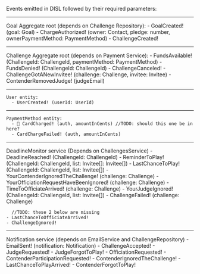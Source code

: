 Events emitted in DISL followed by their required parameters:

----------------------------
  Goal Aggregate root (depends on Challenge Repository):
    - GoalCreated! (goal: Goal)
    - ChargeAuthorized! (owner: Contact, pledge: number, ownerPaymentMethod: PaymentMethod)
    - ChallengeCreated!


----------------------------
  Challenge Aggregate root (depends on Payment Service):
    - FundsAvailable! (ChallengeId: ChallengeId, paymentMethod: PaymentMethod)
    - FundsDenied! (ChallengeId: ChallengeId)
    - ChallengeCanceled!
    - ChallengeGotANewInvitee! (challenge: Challenge, invitee: Invitee)
    - ContenderRemovedJudge! (judgeEmail)

----------------------------
    User entity:
      - UserCreated! (userId: UserId)

----------------------------
    PaymentMethod entity:
      - 📧 CardCharged! (auth, amountInCents) //TODO: should this one be in here?
      - CardChargeFailed! (auth, amountInCents) 
  

  ----------------------------
  DeadlineMonitor service (Depends on ChallengesService)
    - DeadlineReached! (ChallengeId: ChallengeId)
    - ReminderToPlay! (ChallengeId: ChallengeId, list: Invitee[]: Invitee[])
    - LastChanceToPlay! (ChallengeId: ChallengeId, list: Invitee[])
    - YourContenderIgnoredTheChallenge! (challenge: Challenge)
    - YourOfficiationRequestHaveBeenIgnored! (challenge: Challenge)
    - TimeToOfficiateArrived! (challenge: Challenge)
    - YourJudgeIgnored! (ChallengeId: ChallengeId, list: Invitee[])
    - ChallengeFailed! (challenge: Challenge)

      //TODO: these 2 below are missing
    - LastChanceToOfficiateArrived!
    - ChallengeIgnored!


----------------------------
  Notification service (depends on EmailService
    and ChallengeRepository)
    - EmailSent! (notification: Notification)
    - ChallengeAccepted!
    - JudgeRequested!
    - JudgeForgotToPlay!
    - OfficiationRequested!
    - ContenderParticipationRequested!
    - ContenderIgnoredTheChallenge!
    - LastChanceToPlayArrived!
    - ContenderForgotToPlay!